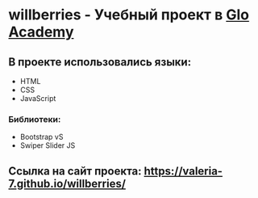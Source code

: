 # willberries - Учебный проект в [Glo Academy](https://glo.academy/)
## В проекте использовались языки:
- HTML
- CSS
- JavaScript
### Библиотеки:
- Bootstrap vS
- Swiper Slider JS

## Ссылка на сайт проекта: https://valeria-7.github.io/willberries/
